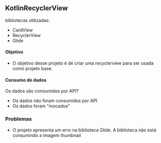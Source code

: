 ## KotlinRecyclerView
bibliotecas utilizadas:
- CardView
- RecyclerView
- Glide

#### Objetivo
- O objetivo desse projeto é de criar uma recyclerview para ser usada como projeto base.

#### Consumo de dados
Os dados são consumidos por API?
- Os dados não foram consumidos por API
- Os dados foram "mocados"

### Problemas
- O projeto apresenta um erro na biblioteca Glide. A biblioteca não está consumindo a imagem thumbnail
